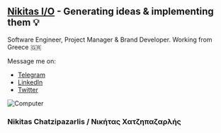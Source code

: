 ## [Nikitas I/O](https://nikitas.io) - Generating ideas & implementing them 💡
Software Engineer, Project Manager & Brand Developer. 
Working from Greece 🇬🇷

Message me on:
- [Telegram](https://t.me/nikitas_io)
- [LinkedIn](https://www.linkedin.com/in/nikitas-io/)
- [Twitter](https://twitter.com/nikitas_io)

![Computer](https://user-images.githubusercontent.com/22666742/117654012-d9621e00-b19d-11eb-8e3c-c1a03c13acfb.gif)
### Nikitas Chatzipazarlis / Νικήτας Χατζηπαζαρλής



<!--
**Nikitas-io/Nikitas-io** is a ✨ _special_ ✨ repository because its `README.md` (this file) appears on your GitHub profile.

Here are some ideas to get you started:

- 🔭 I’m currently working on ...
- 🌱 I’m currently learning ...
- 👯 I’m looking to collaborate on ...
- 🤔 I’m looking for help with ...
- 💬 Ask me about ...
- 📫 How to reach me: ...
- 😄 Pronouns: ...
- ⚡ Fun fact: ...
-->
